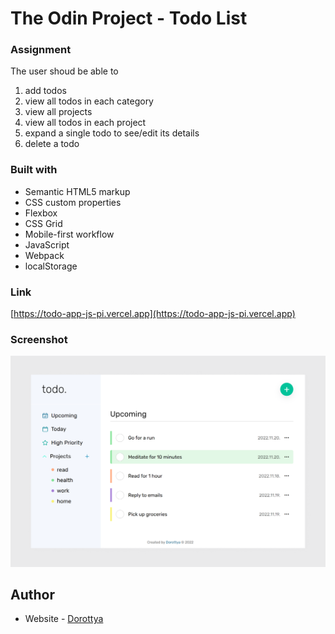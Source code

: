 # The Odin Project - Todo List

### Assignment

The user shoud be able to

1. add todos
2. view all todos in each category
3. view all projects
4. view all todos in each project
5. expand a single todo to see/edit its details
6. delete a todo

### Built with

- Semantic HTML5 markup
- CSS custom properties
- Flexbox
- CSS Grid
- Mobile-first workflow
- JavaScript
- Webpack
- localStorage

### Link

[https://todo-app-js-pi.vercel.app](https://todo-app-js-pi.vercel.app)

### Screenshot

![](./desktop.png)

## Author

- Website - [Dorottya](https://github.com/DorottyaB)
